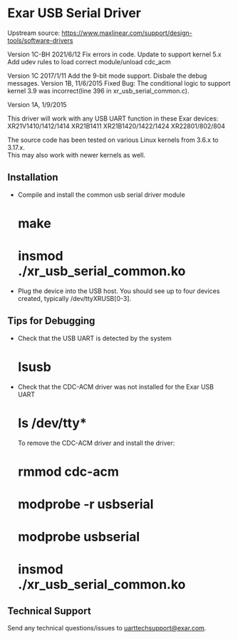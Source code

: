 Exar USB Serial Driver
======================
Upstream source:
https://www.maxlinear.com/support/design-tools/software-drivers


Version 1C-BH  2021/6/12
        Fix errors in code.
	Update to support kernel 5.x
	Add udev rules to load correct module/unload cdc_acm

Version 1C  2017/1/11
        Add the 9-bit mode support.
        Disbale the debug messages.
Version 1B, 11/6/2015
Fixed Bug: The conditional logic to support kernel 3.9 was incorrect(line 396 in xr_usb_serial_common.c). 

Version 1A, 1/9/2015

This driver will work with any USB UART function in these Exar devices:
	XR21V1410/1412/1414
	XR21B1411
	XR21B1420/1422/1424
	XR22801/802/804

The source code has been tested on various Linux kernels from 3.6.x to 3.17.x.  
This may also work with newer kernels as well.  


Installation
------------

* Compile and install the common usb serial driver module

	# make
	# insmod ./xr_usb_serial_common.ko


* Plug the device into the USB host.  You should see up to four devices created,
  typically /dev/ttyXRUSB[0-3].


Tips for Debugging
------------------

* Check that the USB UART is detected by the system

	# lsusb

* Check that the CDC-ACM driver was not installed for the Exar USB UART

	# ls /dev/tty*

	To remove the CDC-ACM driver and install the driver:

	# rmmod cdc-acm
	# modprobe -r usbserial
	# modprobe usbserial
	# insmod ./xr_usb_serial_common.ko


Technical Support
-----------------
Send any technical questions/issues to uarttechsupport@exar.com. 

